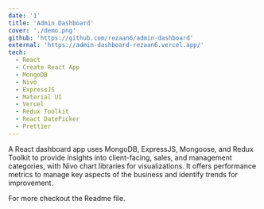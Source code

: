 ```yaml
---
date: '1'
title: 'Admin Dashboard'
cover: './demo.png'
github: 'https://github.com/rezaan6/admin-dashboard'
external: 'https://admin-dashboard-rezaan6.vercel.app/'
tech:
  - React
  - Create React App
  - MongoDB
  - Nivo
  - ExpressJS
  - Material UI
  - Vercel
  - Redux Toolkit
  - React DatePicker
  - Prettier
---
```


A React dashboard app uses MongoDB, ExpressJS, Mongoose, and Redux Toolkit to provide insights into client-facing, sales, and management categories, with Nivo chart libraries for visualizations. It offers performance metrics to manage key aspects of the business and identify trends for improvement.

For more checkout the Readme file.
